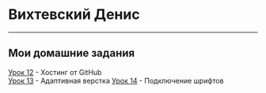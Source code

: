 # Вихтевский Денис
***
## Мои домашние задания

[Урок 12](https://vikhtevsky.github.io/lesson_12/src/ "урок 12") - Хостинг от GitHub  
[Урок 13](https://vikhtevsky.github.io/lesson_13/ "урок 13") - Адаптивная верстка
[Урок 14](https://vikhtevsky.github.io/lesson_14/ "урок 14") - Подключение шрифтов

